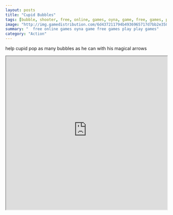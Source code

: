 ```yaml
---
layout: posts
title: "Cupid Bubbles"
tags: [bubble, shooter, free, online, games, oyna, game, free, games, play, play, games]
image: "http://img.gamedistribution.com/6d437211794b4936965717d7bb2e358e.jpg"
summary: "  free online games oyna game free games play play games"
category: "Action"
---
```


help cupid pop as many bubbles as he can with his magical arrows

<iframe width="100%" height="480px;" src="http://flash.gamedistribution.com?game=6d437211794b4936965717d7bb2e358e"></iframe>